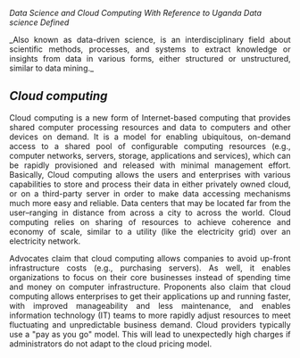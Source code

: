 <span style="color:"> *Data Science and Cloud Computing With Reference to Uganda*</span>
*Data science Defined*
<div style="text-align: justify">_Also known as data-driven science, is an interdisciplinary field about scientific methods, processes, and systems to extract knowledge or insights from data in various forms, either structured or unstructured, similar to data mining._</div>

## _Cloud computing_
<div style="text-align: justify">
Cloud computing is a new form of Internet-based computing that provides shared computer processing resources and data to computers and other devices on demand. It is a model for enabling ubiquitous, on-demand access to a shared pool of configurable computing resources (e.g., computer networks, servers, storage, applications and services), which can be rapidly provisioned and released with minimal management effort. Basically, Cloud computing allows the users and enterprises with various capabilities to store and process their data in either privately owned cloud, or on a third-party server in order to make data accessing mechanisms much more easy and reliable. Data centers that may be located far from the user–ranging in distance from across a city to across the world. Cloud computing relies on sharing of resources to achieve coherence and economy of scale, similar to a utility (like the electricity grid) over an electricity network.

Advocates claim that cloud computing allows companies to avoid up-front infrastructure costs (e.g., purchasing servers). As well, it enables organizations to focus on their core businesses instead of spending time and money on computer infrastructure. Proponents also claim that cloud computing allows enterprises to get their applications up and running faster, with improved manageability and less maintenance, and enables information technology (IT) teams to more rapidly adjust resources to meet fluctuating and unpredictable business demand. Cloud providers typically use a "pay as you go" model. This will lead to unexpectedly high charges if administrators do not adapt to the cloud pricing model.</div>
